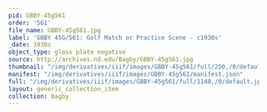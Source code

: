 ```yaml
---
pid: GBBY-45g561
order: '561'
file_name: GBBY-45g561.jpg
label: 'GBBY 45G/561: Golf Match or Practice Scene - c1930s'
_date: 1930s
object_type: glass plate negative
source: http://archives.nd.edu/Bagby/GBBY-45g561.jpg
thumbnail: "/img/derivatives/iiif/images/GBBY-45g561/full/250,/0/default.jpg"
manifest: "/img/derivatives/iiif/images/GBBY-45g561/manifest.json"
full: "/img/derivatives/iiif/images/GBBY-45g561/full/1140,/0/default.jpg"
layout: generic_collection_item
collection: bagby
---
```

